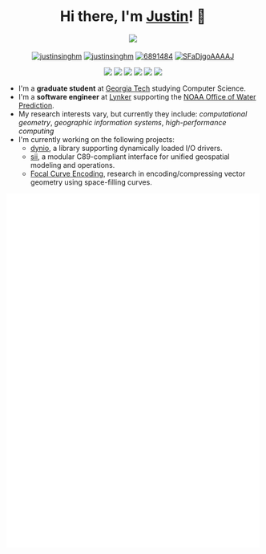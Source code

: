 <h1 align="center">Hi there, I'm <a href="https://justinsingh.me">Justin</a>! 👋 </h1>

<p align="center"><a href="https://github.com/program--.gpg" target="blank"><img src="https://img.shields.io/badge/GPG-C83B14F4EC220C64-grey?style=flat-square&logo=GNU%20Privacy%20Guard&logoColor=white&labelColor=green"/></a></p>

<p align="center">
<a href="mailto:justin@justinsingh.me" target="blank"><img align="center" src="https://img.shields.io/badge/Email-lightgrey?style=flat-square&logo=gmail&logoColor=white" alt="justinsinghm"/></a>
<a href="https://linkedin.com/in/justinsinghm" target="blank"><img align="center" src="https://img.shields.io/badge/LinkedIn-0077B5?style=flat-square&logo=linkedin&logoColor=white" alt="justinsinghm"/></a>
<a href="https://stackoverflow.com/users/6891484" target="blank"><img align="center" src="https://img.shields.io/badge/Stack_Overflow-FE7A16?style=flat-square&logo=stack-overflow&logoColor=white" alt="6891484"/></a>
<a href="https://scholar.google.com/citations?user=SFaDjgoAAAAJ&hl=en" target="blank"><img align="center" src="https://img.shields.io/badge/Google_Scholar-critical?style=flat-square&logo=google-scholar&logoColor=white" alt="SFaDjgoAAAAJ"/></a>
</p>

<p align="center">
<img src="https://img.shields.io/badge/C++-f34b7d?style=flat-square&logo=Cplusplus&logoColor=white"/> <img src="https://img.shields.io/badge/R-198CE7?style=flat-square&logo=R&logoColor=white"/> <img src="https://img.shields.io/badge/Python-3572A5?style=flat-square&logo=python&logoColor=white"/> <img src="https://img.shields.io/badge/Fortran-4d41b1?style=flat-square&logo=Fortran&logoColor=white"/> <img src="https://img.shields.io/badge/TypeScript-3178c6?style=flat-square&logo=TypeScript&logoColor=white"/> <img src="https://img.shields.io/badge/Go-00ADD8?style=flat-square&logo=Go&logoColor=white"/>
</p>

- I'm a **graduate student** at [Georgia Tech](https://www.gatech.edu) studying Computer Science.
- I'm a **software engineer** at [Lynker](https://lynker.com/) supporting the [NOAA Office of Water Prediction](https://water.noaa.gov).
- My research interests vary, but currently they include: *computational geometry*, *geographic information systems*, *high-performance computing*
- I'm currently working on the following projects:
  + [dynio](https://github.com/program--/dynio), a library supporting dynamically loaded I/O drivers.
  + [sii](https://github.com/program--/sii), a modular C89-compliant interface for unified geospatial modeling and operations.
  + [Focal Curve Encoding](https://github.com/program--/focal-curve-encoding), research in encoding/compressing vector geometry using space-filling curves.

<div align=center>
  <img align=top src="metrics.svg"></td>
</div>
